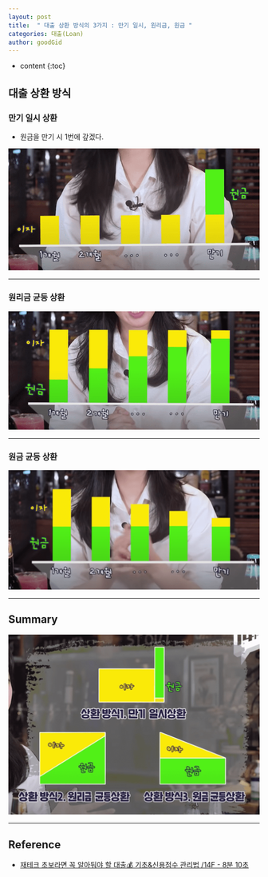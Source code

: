 ```yaml
---
layout: post
title:  " 대출 상환 방식의 3가지 : 만기 일시, 원리금, 원금 "
categories: 대출(Loan)
author: goodGid
---
```

* content
{:toc}

## 대출 상환 방식

### 만기 일시 상환

* 원금을 만기 시 1번에 갚겠다.

![](/assets/img/loan/Loan-Repayment-Method_1.png)




---

### 원리금 균등 상환

![](/assets/img/loan/Loan-Repayment-Method_2.png)

---

### 원금 균등 상환

![](/assets/img/loan/Loan-Repayment-Method_3.png)


---

## Summary

![](/assets/img/loan/Loan-Repayment-Method_4.png)

---

## Reference

* [재테크 초보라면 꼭 알아둬야 할 대출💰 기초&신용점수 관리법 /14F - 8분 10초](https://www.youtube.com/watch?v=W1GeuXN5zrQ&t=490s)